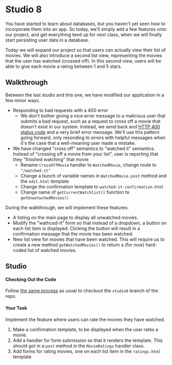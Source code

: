 # Studio 8

You have started to learn about databases, but you haven't yet seen how to incorporate them into an app. So today, we'll simply add a few features onto our project, and get everything teed up for next class, when we will finally start persisting user data in a database.

Today we will expand our project so that users can actually view their list of movies. We will also introduce a second list view, representing the movies that the user has watched (crossed off). In this second view, users will be able to give each movie a rating between 1 and 5 stars.

## Walkthrough

Between the last studio and this one, we have modified our application in a few minor ways.

- Responding to bad requests with a 400 error
	- We don't bother giving a nice error message to a malicious user that submits a bad request, such as a request to cross off a movie that doesn't exist in our system. Instead, we send back and [HTTP 400 status code][400errors] and a very brief error message. We'll use this pattern going forward, only resonding to errors with helpful messages when it's the case that a well-meaning user made a mistake.
- We have changed "cross off" semantics to "watched it" semantics. Instead of "crossing off a movie from your list", user is reporting that they "finished watching" that movie
	- Rename `CrossOffMovie` handler to `WatchedMovie`, change route to `"/watched-it"`
	- Change a bunch of variable names in `WatchedMovie.post` method and the `edit.html` template
	- Change the confirmation template to `watched-it-confirmation.html`
	- Change name of `getCurrentWatchlist()` function to `getUnwatwchedMovies()`

During the walkthrough, we will implement these features:

* A listing on the main page to display all unwatched movies.
* Modify the "wathced-it" form so that instead of a dropdown, a button on each list item is displayed. Clicking the button will result in a confirmation message that the movie has been watched.
* New list view for movies that have been watched. This will require us to create a new method `getWatchedMovies()` to return a (for now) hard-coded list of watched movies.

## Studio

#### Checking Out the Code

Follow [the same process][checkout-process] as usual to checkout the `studio8` branch of the repo.

#### Your Task

Implement the feature where users can rate the movies they have watched.

1. Make a confirmation template, to be displayed when the user rates a movie.
2. Add a handler for form submission so that it renders the template. This should got in a `post` method in the `MovieRatings` handler class.
3. Add forms for rating movies, one on each list item in the `ratings.html` template

[400errors]: https://en.wikipedia.org/wiki/List_of_HTTP_status_codes#4xx_Client_Error
[checkout-process]: ../class5/index.html#checking-out-the-code
